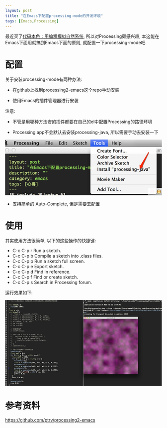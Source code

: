 ```yaml
---
layout: post
title: "在Emacs下配置processing-mode的开发环境"
tags: [Emacs,Processing]
---
```


最近买了[代码本色：用编程模拟自然系统], 所以对Processing颇感兴趣, 本这能在Emacs下面用就搞到Emacs下面的原则, 就配置一下processing-mode吧.



# 配置 #

关于安装processing-mode有两种办法:

* 在github上找到processing2-emacs这个repo手动安装

* 使用Emacs的插件管理器进行安装

注意:

* 不管是用哪种方法安的插件都要在自己的el中配置Processing的路径环境

* Processing.app不会默认去安装processing-java, 所以需要手动去安装一下

<img style="margin-left:0" src="/img/processing-mode.jpg"/>

* 支持简单的 Auto-Complete, 但是需要去配置

# 使用 #

其实使用方法很简单, 以下的这些操作的快捷键:


* C-c C-p r    Run a sketch.
* C-c C-p b    Compile a sketch into .class files.
* C-c C-p p    Run a sketch full screen.
* C-c C-p e    Export sketch.
* C-c C-p d    Find in reference.
* C-c C-p f    Find or create sketch.
* C-c C-p s    Search in Processing forum.


运行效果如下:

<img style="margin-left:0" src="/img/processing-run-in-emacs.jpg"/>



# 参考资料 #

<https://github.com/ptrv/processing2-emacs>

[代码本色：用编程模拟自然系统]:<http://book.douban.com/subject/26264736/>
